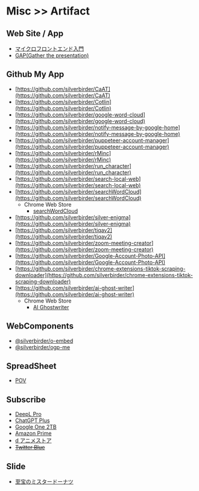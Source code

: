 # Misc >> Artifact

## Web Site / App

- [マイクロフロントエンド入門](https://intro-to-micro-frontends.netlify.app/)
- [GAP(Gather the presentation)](https://silverbirder-gap.netlify.app/)

## Github My App

- [https://github.com/silverbirder/CaAT](https://github.com/silverbirder/CaAT)
- [https://github.com/silverbirder/Cotlin](https://github.com/silverbirder/Cotlin)
- [https://github.com/silverbirder/google-word-cloud](https://github.com/silverbirder/google-word-cloud)
- [https://github.com/silverbirder/notify-message-by-google-home](https://github.com/silverbirder/notify-message-by-google-home)
- [https://github.com/silverbirder/puppeteer-account-manager](https://github.com/silverbirder/puppeteer-account-manager)
- [https://github.com/silverbirder/rMinc](https://github.com/silverbirder/rMinc)
- [https://github.com/silverbirder/run_character](https://github.com/silverbirder/run_character)
- [https://github.com/silverbirder/search-local-web](https://github.com/silverbirder/search-local-web)
- [https://github.com/silverbirder/searchWordCloud](https://github.com/silverbirder/searchWordCloud)
  - Chrome Web Store
    - [searchWordCloud](https://chrome.google.com/webstore/detail/searchwordcloud/dbpmolojnmdfgggfnhlioepakmpjafal?hl=ja)
- [https://github.com/silverbirder/silver-enigma](https://github.com/silverbirder/silver-enigma)
- [https://github.com/silverbirder/tiqav2](https://github.com/silverbirder/tiqav2)
- [https://github.com/silverbirder/zoom-meeting-creator](https://github.com/silverbirder/zoom-meeting-creator)
- [https://github.com/silverbirder/Google-Account-Photo-API](https://github.com/silverbirder/Google-Account-Photo-API)
- [https://github.com/silverbirder/chrome-extensions-tiktok-scraping-downloader](https://github.com/silverbirder/chrome-extensions-tiktok-scraping-downloader)
- [https://github.com/silverbirder/ai-ghost-writer](https://github.com/silverbirder/ai-ghost-writer)
  - Chrome Web Store
    - [AI Ghostwriter](https://chrome.google.com/webstore/detail/ai-ghostwriter/hpcokeldeijnfmbbbjkedhnedjjbjmoa)

## WebComponents

- [@silverbirder/o-embed](https://www.webcomponents.org/element/Silver-birder/o-embed)
- [@silverbirder/ogp-me](https://www.webcomponents.org/element/Silver-birder/ogp-me)

## SpreadSheet

- [POV](https://docs.google.com/spreadsheets/d/e/2PACX-1vSpbSeaOPVSKyi36bwbBXQ56DbXNzLEp-anI4PHfXps4pa7gWUMDGHjNmVy1gl945o4aNGCszPWxcKm/pubhtml)

## Subscribe

- [DeepL Pro](https://www.deepl.com/translator)
- [ChatGPT Plus](https://openai.com/blog/chatgpt-plus)
- [Google One 2TB](https://one.google.com/about/plans)
- [Amazon Prime](https://www.amazon.co.jp/amazonprime)
- [d アニメストア](https://animestore.docomo.ne.jp/animestore)
- ~~[Twitter Blue](https://help.twitter.com/ja/using-twitter/twitter-blue)~~

## Slide

- [至宝のミスタードーナツ](https://gamma.app/docs/--gsja1jdqk543srm?token=jg0q3n5ipafqw5v)
